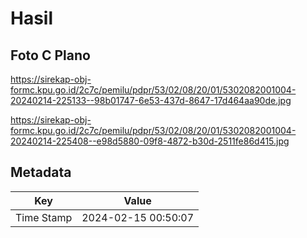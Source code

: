 # Hasil

## Foto C Plano

https://sirekap-obj-formc.kpu.go.id/2c7c/pemilu/pdpr/53/02/08/20/01/5302082001004-20240214-225133--98b01747-6e53-437d-8647-17d464aa90de.jpg

https://sirekap-obj-formc.kpu.go.id/2c7c/pemilu/pdpr/53/02/08/20/01/5302082001004-20240214-225408--e98d5880-09f8-4872-b30d-2511fe86d415.jpg


## Metadata

| Key        | Value               |
| ---------- | ------------------- |
| Time Stamp | 2024-02-15 00:50:07 |



